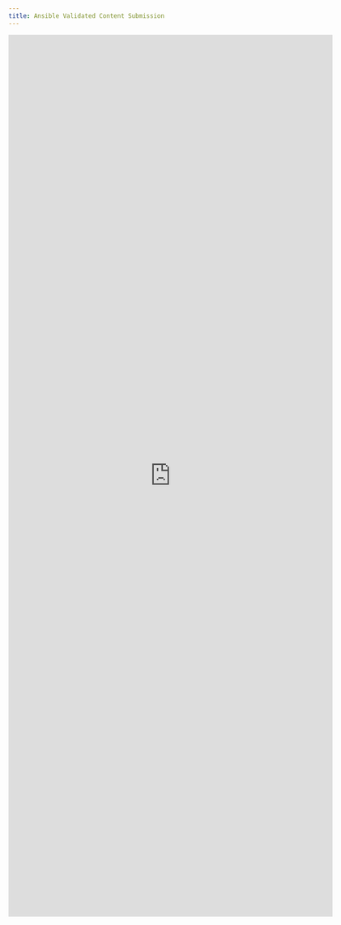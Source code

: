 ```yaml
---
title: Ansible Validated Content Submission
---
```



<iframe src="https://docs.google.com/forms/d/e/1FAIpQLScVYHuJpJPKMsSpgv9c8JXx5zvAbmw1UkdvPuKtd_F6DtVd4Q/viewform?embedded=true" width="640" align="middle" height="1742" frameborder="0" marginheight="0" marginwidth="0">Loading…</iframe>